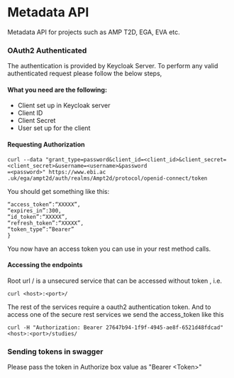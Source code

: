 # Metadata API
Metadata API for projects such as AMP T2D, EGA, EVA etc.

### OAuth2 Authenticated

The authentication is provided by Keycloak Server.
To perform any valid authenticated request please follow the below steps,

#### What you need are the following:

* Client set up in Keycloak server
* Client ID 
* Client Secret
* User set up for the client

#### Requesting Authorization
``` 
curl --data "grant_type=password&client_id=<client_id>&client_secret=<client_secret>&username=<username>&password
=<password>" https://www.ebi.ac
.uk/ega/ampt2d/auth/realms/Ampt2d/protocol/openid-connect/token 
```

You should get something like this:

``` {  
“access_token”:“XXXXX”,
“expires_in”:300,
“id_token”:“XXXXX”,
“refresh_token”:“XXXXX”,
“token_type”:“Bearer”
} 
``` 

You now have an access token you can use in your rest method calls.


#### Accessing the endpoints
  Root url / is a unsecured service that can be accessed without token , i.e.

```
curl <host>:<port>/

```

  The rest of the services require a oauth2 authentication token. And to access one of the secure rest services we send the access_token like this

```
curl -H "Authorization: Bearer 27647b94-1f9f-4945-ae8f-6521d48fdcad" <host>:<port>/studies/
```

### Sending tokens in swagger

Please pass the token in Authorize box value as "Bearer \<Token>"
